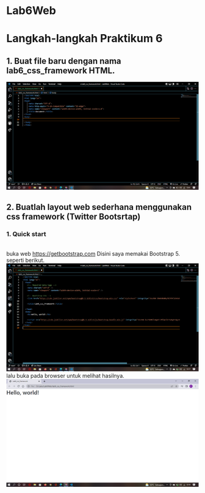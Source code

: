 # Lab6Web

# Langkah-langkah Praktikum 6

## 1. Buat file baru dengan nama lab6_css_framework HTML.

![p](img/SS1.png)

## 2. Buatlah layout web sederhana menggunakan css framework (Twitter Bootsrtap)

### 1. Quick start

<br>buka web https://getbootstrap.com Disini saya memakai Bootstrap 5. seperti berikut.
![p](img/SS2.png)
<br>lalu buka pada browser untuk melihat hasilnya.
![p](img/SS3.png)
